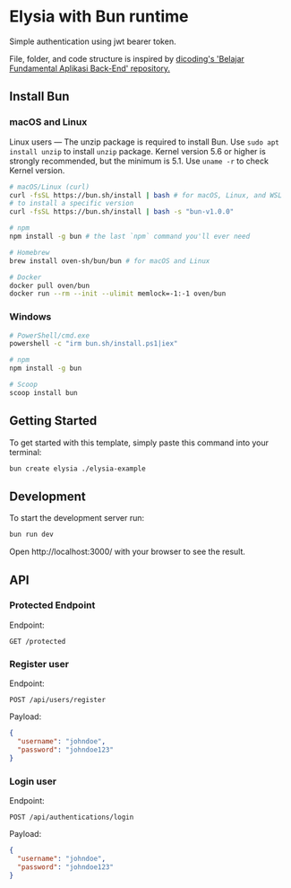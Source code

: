 # Elysia with Bun runtime

Simple authentication using jwt bearer token.

File, folder, and code structure is inspired by [dicoding's 'Belajar Fundamental Aplikasi Back-End' repository.](https://github.com/dicodingacademy/a271-backend-menengah-labs)

## Install Bun

### macOS and Linux

Linux users — The unzip package is required to install Bun. Use `sudo apt install unzip` to install `unzip` package. Kernel version 5.6 or higher is strongly recommended, but the minimum is 5.1. Use `uname -r` to check Kernel version.

```bash
# macOS/Linux (curl)
curl -fsSL https://bun.sh/install | bash # for macOS, Linux, and WSL
# to install a specific version
curl -fsSL https://bun.sh/install | bash -s "bun-v1.0.0"

# npm
npm install -g bun # the last `npm` command you'll ever need

# Homebrew
brew install oven-sh/bun/bun # for macOS and Linux

# Docker
docker pull oven/bun
docker run --rm --init --ulimit memlock=-1:-1 oven/bun
```

### Windows

```bash
# PowerShell/cmd.exe
powershell -c "irm bun.sh/install.ps1|iex"

# npm
npm install -g bun

# Scoop
scoop install bun
```

## Getting Started

To get started with this template, simply paste this command into your terminal:

```bash
bun create elysia ./elysia-example
```

## Development

To start the development server run:

```bash
bun run dev
```

Open http://localhost:3000/ with your browser to see the result.

## API

### Protected Endpoint

Endpoint:

`GET /protected`

### Register user

Endpoint:

`POST /api/users/register`

Payload:

```json
{
  "username": "johndoe",
  "password": "johndoe123"
}
```

### Login user

Endpoint:

`POST /api/authentications/login`

Payload:

```json
{
  "username": "johndoe",
  "password": "johndoe123"
}
```

